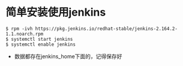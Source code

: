 # 简单安装使用jenkins
```
$ rpm -ivh https://pkg.jenkins.io/redhat-stable/jenkins-2.164.2-1.1.noarch.rpm
$ systemctl start jenkins
$ systemctl enable jenkins
```
* 数据都存在jenkins_home下面的，记得保存好
